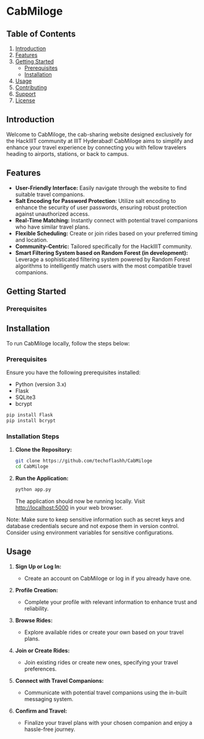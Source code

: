 # CabMiloge

## Table of Contents
1. [Introduction](#introduction)
2. [Features](#features)
3. [Getting Started](#getting-started)
    - [Prerequisites](#prerequisites)
    - [Installation](#installation)
4. [Usage](#usage)
5. [Contributing](#contributing)
6. [Support](#support)
7. [License](#license)

## Introduction
Welcome to CabMiloge, the cab-sharing website designed exclusively for the HackIIIT community at IIIT Hyderabad! CabMiloge aims to simplify and enhance your travel experience by connecting you with fellow travelers heading to airports, stations, or back to campus.

## Features
- **User-Friendly Interface:** Easily navigate through the website to find suitable travel companions.
- **Salt Encoding for Password Protection**: Utilize salt encoding to enhance the security of user passwords, ensuring robust protection against unauthorized access.
- **Real-Time Matching:** Instantly connect with potential travel companions who have similar travel plans.
- **Flexible Scheduling:** Create or join rides based on your preferred timing and location.
- **Community-Centric:** Tailored specifically for the HackIIIT community.
- **Smart Filtering System based on Random Forest (in development):** Leverage a sophisticated filtering system powered by Random Forest algorithms to intelligently match users with the most compatible travel companions.

## Getting Started

### Prerequisites
## Installation

To run CabMiloge locally, follow the steps below:

### Prerequisites
Ensure you have the following prerequisites installed:
- Python (version 3.x)
- Flask
- SQLite3
- bcrypt

```bash
pip install Flask
pip install bcrypt
```

### Installation Steps
1. **Clone the Repository:**
   ```bash
   git clone https://github.com/techoflashh/CabMiloge 
   cd CabMiloge
   ```

5. **Run the Application:**
   ```bash
   python app.py
   ```
   The application should now be running locally. Visit [http://localhost:5000](http://localhost:5000) in your web browser.

Note: Make sure to keep sensitive information such as secret keys and database credentials secure and not expose them in version control. Consider using environment variables for sensitive configurations.

## Usage
1. **Sign Up or Log In:**
   - Create an account on CabMiloge or log in if you already have one.

2. **Profile Creation:**
   - Complete your profile with relevant information to enhance trust and reliability.

3. **Browse Rides:**
   - Explore available rides or create your own based on your travel plans.

4. **Join or Create Rides:**
   - Join existing rides or create new ones, specifying your travel preferences.

5. **Connect with Travel Companions:**
   - Communicate with potential travel companions using the in-built messaging system.

6. **Confirm and Travel:**
   - Finalize your travel plans with your chosen companion and enjoy a hassle-free journey.